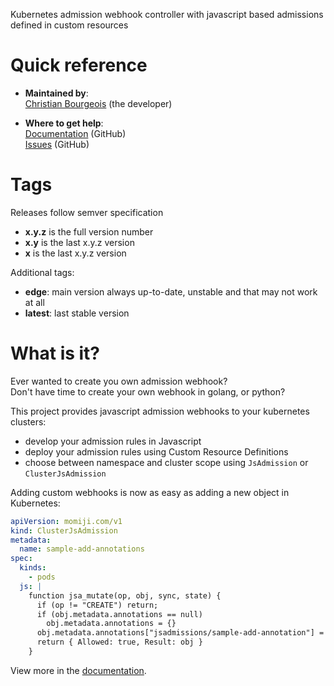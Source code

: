 Kubernetes admission webhook controller with javascript based admissions defined in custom resources

# Quick reference

- **Maintained by**:
  <br>[Christian Bourgeois](https://github.com/momiji/js-admissions-controller) (the developer)


- **Where to get help**:
  <br>[Documentation](https://github.com/momiji/js-admissions-controller/blob/main/README.md) (GitHub)
  <br>[Issues](https://github.com/momiji/js-admissions-controller/issues) (GitHub)

# Tags

Releases follow semver specification
- **x.y.z** is the full version number
- **x.y** is the last x.y.z version
- **x** is the last x.y.z version

Additional tags:
- **edge**: main version always up-to-date, unstable and that may not work at all
- **latest**: last stable version

# What is it?

Ever wanted to create you own admission webhook?
<br>
Don't have time to create your own webhook in golang, or python?

This project provides javascript admission webhooks to your kubernetes clusters:
- develop your admission rules in Javascript
- deploy your admission rules using Custom Resource Definitions
- choose between namespace and cluster scope using `JsAdmission` or `ClusterJsAdmission`

Adding custom webhooks is now as easy as adding a new object in Kubernetes:

```yaml
apiVersion: momiji.com/v1
kind: ClusterJsAdmission
metadata:
  name: sample-add-annotations
spec:
  kinds:
    - pods
  js: |
    function jsa_mutate(op, obj, sync, state) {
      if (op != "CREATE") return;
      if (obj.metadata.annotations == null)
        obj.metadata.annotations = {}
      obj.metadata.annotations["jsadmissions/sample-add-annotation"] = new Date().toISOString()
      return { Allowed: true, Result: obj }
    }
```

View more in the [documentation](https://github.com/momiji/js-admissions-controller/blob/main/README.md).
